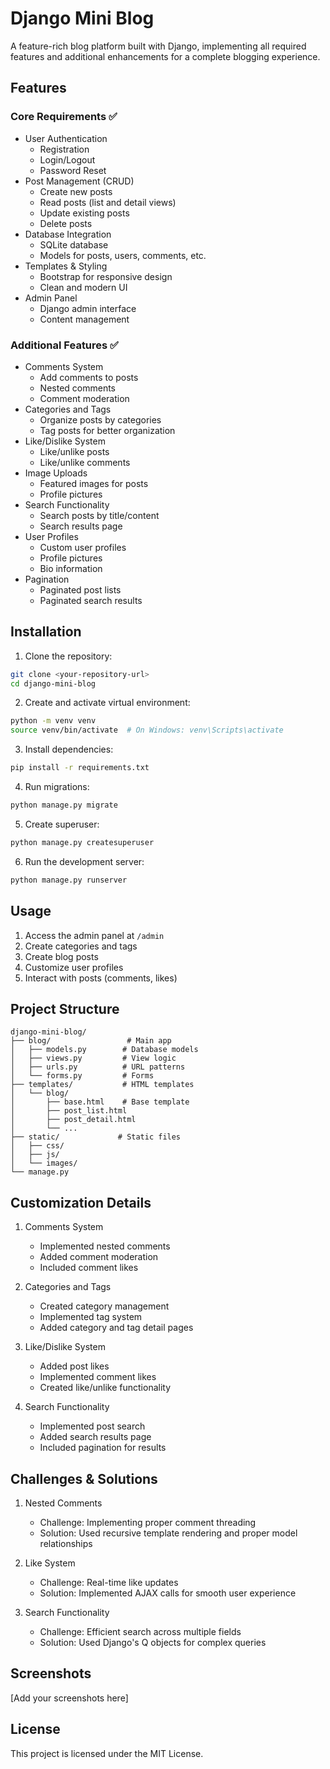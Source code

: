 # Django Mini Blog

A feature-rich blog platform built with Django, implementing all required features and additional enhancements for a complete blogging experience.

## Features

### Core Requirements ✅
- User Authentication
  - Registration
  - Login/Logout
  - Password Reset
- Post Management (CRUD)
  - Create new posts
  - Read posts (list and detail views)
  - Update existing posts
  - Delete posts
- Database Integration
  - SQLite database
  - Models for posts, users, comments, etc.
- Templates & Styling
  - Bootstrap for responsive design
  - Clean and modern UI
- Admin Panel
  - Django admin interface
  - Content management

### Additional Features ✅
- Comments System
  - Add comments to posts
  - Nested comments
  - Comment moderation
- Categories and Tags
  - Organize posts by categories
  - Tag posts for better organization
- Like/Dislike System
  - Like/unlike posts
  - Like/unlike comments
- Image Uploads
  - Featured images for posts
  - Profile pictures
- Search Functionality
  - Search posts by title/content
  - Search results page
- User Profiles
  - Custom user profiles
  - Profile pictures
  - Bio information
- Pagination
  - Paginated post lists
  - Paginated search results

## Installation

1. Clone the repository:
```bash
git clone <your-repository-url>
cd django-mini-blog
```

2. Create and activate virtual environment:
```bash
python -m venv venv
source venv/bin/activate  # On Windows: venv\Scripts\activate
```

3. Install dependencies:
```bash
pip install -r requirements.txt
```

4. Run migrations:
```bash
python manage.py migrate
```

5. Create superuser:
```bash
python manage.py createsuperuser
```

6. Run the development server:
```bash
python manage.py runserver
```

## Usage

1. Access the admin panel at `/admin`
2. Create categories and tags
3. Create blog posts
4. Customize user profiles
5. Interact with posts (comments, likes)

## Project Structure

```
django-mini-blog/
├── blog/                 # Main app
│   ├── models.py        # Database models
│   ├── views.py         # View logic
│   ├── urls.py          # URL patterns
│   └── forms.py         # Forms
├── templates/           # HTML templates
│   └── blog/
│       ├── base.html    # Base template
│       ├── post_list.html
│       ├── post_detail.html
│       └── ...
├── static/             # Static files
│   ├── css/
│   ├── js/
│   └── images/
└── manage.py
```

## Customization Details

1. Comments System
   - Implemented nested comments
   - Added comment moderation
   - Included comment likes

2. Categories and Tags
   - Created category management
   - Implemented tag system
   - Added category and tag detail pages

3. Like/Dislike System
   - Added post likes
   - Implemented comment likes
   - Created like/unlike functionality

4. Search Functionality
   - Implemented post search
   - Added search results page
   - Included pagination for results

## Challenges & Solutions

1. Nested Comments
   - Challenge: Implementing proper comment threading
   - Solution: Used recursive template rendering and proper model relationships

2. Like System
   - Challenge: Real-time like updates
   - Solution: Implemented AJAX calls for smooth user experience

3. Search Functionality
   - Challenge: Efficient search across multiple fields
   - Solution: Used Django's Q objects for complex queries

## Screenshots

[Add your screenshots here]

## License

This project is licensed under the MIT License. 